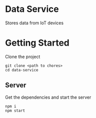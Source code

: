 # Data Service
Stores data from IoT devices

# Getting Started
Clone the project
```
git clone <path to chores>
cd data-service 
```
## Server
Get the dependencies and start the server
```
npm i
npm start
```
